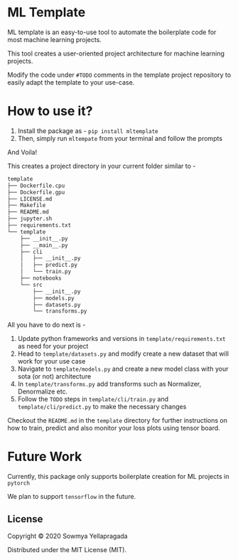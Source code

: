 # ML Template

ML template is an easy-to-use tool to automate the boilerplate code for most machine learning projects.

This tool creates a user-oriented project architecture for machine learning projects.

Modify the code under `#TODO` comments in the template project repository to easily adapt the template to your use-case.

# How to use it?
1. Install the package as - `pip install mltemplate`
2. Then, simply run `mltempate` from your terminal and follow the prompts

And Voila! 

This creates a project directory in your current folder similar to -
```markdown
template
├── Dockerfile.cpu
├── Dockerfile.gpu
├── LICENSE.md
├── Makefile
├── README.md
├── jupyter.sh
├── requirements.txt
└── template
    ├── __init__.py
    ├── __main__.py
    ├── cli
    │   ├── __init__.py
    │   ├── predict.py
    │   └── train.py
    ├── notebooks
    └── src
        ├── __init__.py
        ├── models.py
        ├── datasets.py
        └── transforms.py
```
All you have to do next is -
1. Update python frameworks and versions in `template/requirements.txt` as need for your project
2. Head to `template/datasets.py` and modify create a new dataset that will work for your use case
3. Navigate to `template/models.py` and create a new model class with your sota (or not) architecture
4. In `template/transforms.py` add transforms such as Normalizer, Denormalize etc.
5. Follow the `TODO` steps in `template/cli/train.py` and `template/cli/predict.py` to make the necessary changes

Checkout the `README.md` in the `template` directory for further instructions on how to train, predict and also monitor your loss plots using tensor board.

# Future Work
Currently, this package only supports boilerplate creation for ML projects in `pytorch`

We plan to support `tensorflow` in the future.

## License
Copyright © 2020 Sowmya Yellapragada

Distributed under the MIT License (MIT).